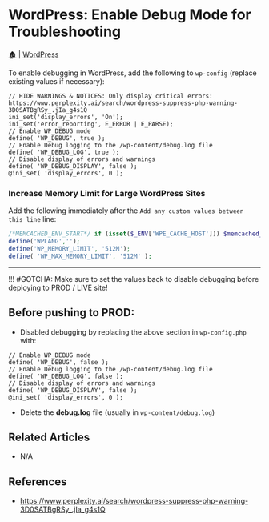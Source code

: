 # WordPress: Enable Debug Mode for Troubleshooting


[🏚️](../README.md) | [WordPress](index.md)

To enable debugging in WordPress, add the following to `wp-config` (replace existing values if necessary):

```
// HIDE WARNINGS & NOTICES: Only display critical errors: https://www.perplexity.ai/search/wordpress-suppress-php-warning-3D0SATBgRSy_.jIa_g4s1Q
ini_set('display_errors', 'On');
ini_set('error_reporting', E_ERROR | E_PARSE);
// Enable WP_DEBUG mode
define( 'WP_DEBUG', true );
// Enable Debug logging to the /wp-content/debug.log file
define( 'WP_DEBUG_LOG', true );
// Disable display of errors and warnings
define( 'WP_DEBUG_DISPLAY', false );
@ini_set( 'display_errors', 0 );
```

### Increase Memory Limit for Large WordPress Sites

Add the following immediately after the `Add any custom values between this line` line:

```php
/*MEMCACHED_ENV_START*/ if (isset($_ENV['WPE_CACHE_HOST'])) $memcached_servers=array ( 'default' =>  array ( 0 => $_ENV['WPE_CACHE_HOST'], ), ); /*MEMCACHED_ENV_END*/
define('WPLANG','');
define('WP_MEMORY_LIMIT', '512M');
define( 'WP_MAX_MEMORY_LIMIT', '512M' );
```


---

!!! #GOTCHA: Make sure to set the values back to disable debugging before deploying to PROD / LIVE site!

## Before pushing to PROD:

- Disabled debugging by replacing the above section in `wp-config.php` with:

```
// Enable WP_DEBUG mode
define( 'WP_DEBUG', false );
// Enable Debug logging to the /wp-content/debug.log file
define( 'WP_DEBUG_LOG', false );
// Disable display of errors and warnings
define( 'WP_DEBUG_DISPLAY', false );
@ini_set( 'display_errors', 0 );
```

- Delete the **debug.log** file (usually in `wp-content/debug.log`)

## Related Articles

- N/A


## References

- https://www.perplexity.ai/search/wordpress-suppress-php-warning-3D0SATBgRSy_.jIa_g4s1Q